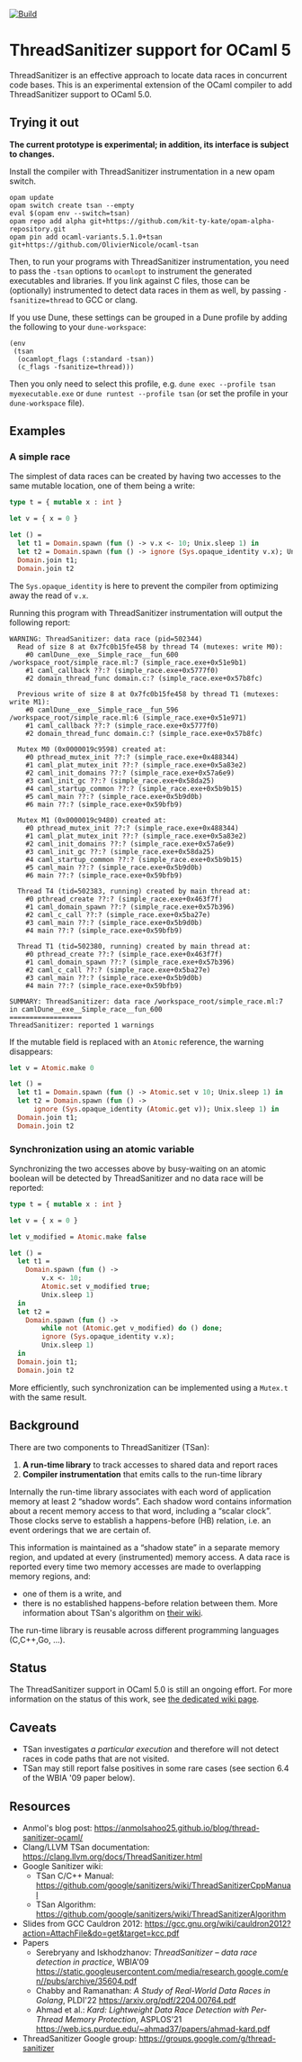 [![Build](https://github.com/OlivierNicole/ocaml-tsan/actions/workflows/build.yml/badge.svg)](https://github.com/OlivierNicole/ocaml-tsan/actions/workflows/build.yml)

ThreadSanitizer support for OCaml 5
===================================

ThreadSanitizer is an effective approach to locate data races in concurrent code bases. This is an experimental extension of the OCaml compiler to add ThreadSanitizer support to OCaml 5.0.

Trying it out
-------------

**The current prototype is experimental; in addition, its interface is subject to changes.**

Install the compiler with ThreadSanitizer instrumentation in a new opam switch.
```
opam update
opam switch create tsan --empty
eval $(opam env --switch=tsan)
opam repo add alpha git+https://github.com/kit-ty-kate/opam-alpha-repository.git
opam pin add ocaml-variants.5.1.0+tsan git+https://github.com/OlivierNicole/ocaml-tsan
```

Then, to run your programs with ThreadSanitizer instrumentation, you need to pass the `-tsan` options to `ocamlopt` to instrument the generated executables and libraries.
If you link against C files, those can be (optionally) instrumented to detect data races in them as well, by passing `-fsanitize=thread` to GCC or clang.

If you use Dune, these settings can be grouped in a Dune profile by adding the following to your `dune-workspace`:
```
(env
 (tsan
  (ocamlopt_flags (:standard -tsan))
  (c_flags -fsanitize=thread)))
```
Then you only need to select this profile, e.g. `dune exec --profile tsan myexecutable.exe` or `dune runtest --profile tsan` (or set the profile in your `dune-workspace` file).

Examples
--------

### A simple race

The simplest of data races can be created by having two accesses to the same mutable location, one of them being a write:
```ocaml
type t = { mutable x : int }

let v = { x = 0 }

let () =
  let t1 = Domain.spawn (fun () -> v.x <- 10; Unix.sleep 1) in
  let t2 = Domain.spawn (fun () -> ignore (Sys.opaque_identity v.x); Unix.sleep 1) in
  Domain.join t1;
  Domain.join t2
```
The `Sys.opaque_identity` is here to prevent the compiler from optimizing away the read of `v.x`.

Running this program with ThreadSanitizer instrumentation will output the following report:
```
WARNING: ThreadSanitizer: data race (pid=502344)
  Read of size 8 at 0x7fc0b15fe458 by thread T4 (mutexes: write M0):
    #0 camlDune__exe__Simple_race__fun_600 /workspace_root/simple_race.ml:7 (simple_race.exe+0x51e9b1)
    #1 caml_callback ??:? (simple_race.exe+0x5777f0)
    #2 domain_thread_func domain.c:? (simple_race.exe+0x57b8fc)

  Previous write of size 8 at 0x7fc0b15fe458 by thread T1 (mutexes: write M1):
    #0 camlDune__exe__Simple_race__fun_596 /workspace_root/simple_race.ml:6 (simple_race.exe+0x51e971)
    #1 caml_callback ??:? (simple_race.exe+0x5777f0)
    #2 domain_thread_func domain.c:? (simple_race.exe+0x57b8fc)

  Mutex M0 (0x0000019c9598) created at:
    #0 pthread_mutex_init ??:? (simple_race.exe+0x488344)
    #1 caml_plat_mutex_init ??:? (simple_race.exe+0x5a83e2)
    #2 caml_init_domains ??:? (simple_race.exe+0x57a6e9)
    #3 caml_init_gc ??:? (simple_race.exe+0x58da25)
    #4 caml_startup_common ??:? (simple_race.exe+0x5b9b15)
    #5 caml_main ??:? (simple_race.exe+0x5b9d0b)
    #6 main ??:? (simple_race.exe+0x59bfb9)

  Mutex M1 (0x0000019c9480) created at:
    #0 pthread_mutex_init ??:? (simple_race.exe+0x488344)
    #1 caml_plat_mutex_init ??:? (simple_race.exe+0x5a83e2)
    #2 caml_init_domains ??:? (simple_race.exe+0x57a6e9)
    #3 caml_init_gc ??:? (simple_race.exe+0x58da25)
    #4 caml_startup_common ??:? (simple_race.exe+0x5b9b15)
    #5 caml_main ??:? (simple_race.exe+0x5b9d0b)
    #6 main ??:? (simple_race.exe+0x59bfb9)

  Thread T4 (tid=502383, running) created by main thread at:
    #0 pthread_create ??:? (simple_race.exe+0x463f7f)
    #1 caml_domain_spawn ??:? (simple_race.exe+0x57b396)
    #2 caml_c_call ??:? (simple_race.exe+0x5ba27e)
    #3 caml_main ??:? (simple_race.exe+0x5b9d0b)
    #4 main ??:? (simple_race.exe+0x59bfb9)

  Thread T1 (tid=502380, running) created by main thread at:
    #0 pthread_create ??:? (simple_race.exe+0x463f7f)
    #1 caml_domain_spawn ??:? (simple_race.exe+0x57b396)
    #2 caml_c_call ??:? (simple_race.exe+0x5ba27e)
    #3 caml_main ??:? (simple_race.exe+0x5b9d0b)
    #4 main ??:? (simple_race.exe+0x59bfb9)

SUMMARY: ThreadSanitizer: data race /workspace_root/simple_race.ml:7 in camlDune__exe__Simple_race__fun_600
==================
ThreadSanitizer: reported 1 warnings
```
If the mutable field is replaced with an `Atomic` reference, the warning disappears:
```ocaml
let v = Atomic.make 0

let () =
  let t1 = Domain.spawn (fun () -> Atomic.set v 10; Unix.sleep 1) in
  let t2 = Domain.spawn (fun () ->
      ignore (Sys.opaque_identity (Atomic.get v)); Unix.sleep 1) in
  Domain.join t1;
  Domain.join t2
```

### Synchronization using an atomic variable

Synchronizing the two accesses above by busy-waiting on an atomic boolean will be detected by ThreadSanitizer and no data race will be reported:
```ocaml
type t = { mutable x : int }

let v = { x = 0 }

let v_modified = Atomic.make false

let () =
  let t1 =
    Domain.spawn (fun () ->
        v.x <- 10;
        Atomic.set v_modified true;
        Unix.sleep 1)
  in
  let t2 =
    Domain.spawn (fun () ->
        while not (Atomic.get v_modified) do () done;
        ignore (Sys.opaque_identity v.x);
        Unix.sleep 1)
  in
  Domain.join t1;
  Domain.join t2
```
More efficiently, such synchronization can be implemented using a `Mutex.t` with the same result.


Background
----------

There are two components to ThreadSanitizer (TSan):
1. **A run-time library** to track accesses to shared data and report races
2. **Compiler instrumentation** that emits calls to the run-time library

Internally the run-time library associates with each word of application memory at least 2 “shadow words”. Each shadow word contains information about a recent memory access to that word, including a “scalar clock”. Those clocks serve to establish a happens-before (HB) relation, i.e. an event orderings that we are certain of.

This information is maintained as a “shadow state” in a separate memory region, and updated at every (instrumented) memory access.
A data race is reported every time two memory accesses are made to overlapping memory regions, and:
- one of them is a write, and
- there is no established happens-before relation between them.
More information about TSan's algorithm on [their wiki](https://github.com/google/sanitizers/wiki/ThreadSanitizerAlgorithm).

The run-time library is reusable across different programming languages (C,C++,Go, ...).


Status
------

The ThreadSanitizer support in OCaml 5.0 is still an ongoing effort. For more information on the status of this work, see [the dedicated wiki page](https://github.com/OlivierNicole/ocaml-tsan/wiki/Status-of-ThreadSanitizer-for-OCaml).


Caveats
-------

- TSan investigates *a particular execution* and therefore will not detect races in code paths that are not visited.
- TSan may still report false positives in some rare cases (see section 6.4 of the WBIA '09 paper below).


Resources
---------

- Anmol's blog post: https://anmolsahoo25.github.io/blog/thread-sanitizer-ocaml/
- Clang/LLVM TSan documentation: https://clang.llvm.org/docs/ThreadSanitizer.html
- Google Sanitizer wiki:
  - TSan C/C++ Manual: https://github.com/google/sanitizers/wiki/ThreadSanitizerCppManual
  - TSan Algorithm: https://github.com/google/sanitizers/wiki/ThreadSanitizerAlgorithm
- Slides from GCC Cauldron 2012: https://gcc.gnu.org/wiki/cauldron2012?action=AttachFile&do=get&target=kcc.pdf
- Papers
  - Serebryany and Iskhodzhanov: *ThreadSanitizer – data race detection in practice*, WBIA'09 https://static.googleusercontent.com/media/research.google.com/en//pubs/archive/35604.pdf
  - Chabby and Ramanathan: *A Study of Real-World Data Races in Golang*, PLDI'22 https://arxiv.org/pdf/2204.00764.pdf
  - Ahmad et al.: *Kard: Lightweight Data Race Detection with Per-Thread
Memory Protection*, ASPLOS'21 https://web.ics.purdue.edu/~ahmad37/papers/ahmad-kard.pdf
- ThreadSanitizer Google group: https://groups.google.com/g/thread-sanitizer
